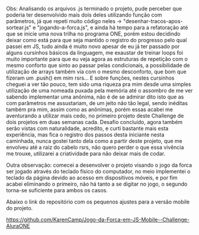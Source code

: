Obs: Analisando os arquivos .js terminado o projeto, pude perceber que poderia ter desenvolvido mais dois deles utilizando função com parâmetros, já que repeti muito código neles -> "desenhar-tracos-apos-sortear.js" e "jogando-a-forca.js", e ainda há tempo para a refatoração até que se inicie uma nova trilha no programa ONE, porém estou decidindo deixar como está para que seja mantido o registro do progresso pelo qual passei em JS, tudo ainda é muito novo apesar de eu já ter passado por alguns cursinhos básicos da linguagem, me exaustar de treinar loops foi muito importante para que eu veja agora as estruturas de repetição com o mesmo conforto que sinto ao passar pelas condicionais, a possibilidade de utilização de arrays também via com o mesmo desconforto, que bom que fizeram um .push() em mim rsrs... E sobre funções, nestes cursinhos cheguei a ver tão pouco, tem sido uma riqueza pra mim desde uma simples utilização de uma nomeada puxada pela memória até o assombro de me ver sabendo implementar uma anônima, não é de se admirar dito isto que as com parâmetros me assustariam, de um jeito não tão legal, sendo inéditas também pra mim, assim como as anônimas, porém essas acabei me aventurando a utilizar mais cedo, no primeiro projeto deste Challenge de dois projetos em duas semanas cada. Desafio concluído, agora também serão vistas com naturalidade, acredito, e curti bastante mais esta experiência, mas fica o registro dos passos desta iniciante nesta caminhada, nunca gostei tanto dela como a partir deste projeto, que me envolveu até a raiz do cabelo rsrs, não quero perder o que essa vivência me trouxe, utilizarei a criatividade para não deixar mais de codar.

Outra observação: comecei a desenvolver o projeto visando o jogo da forca ser jogado através do teclado físico do computador, no meio implementei o teclado da página devido ao acesso em dispositivos móveis, e por fim acabei eliminando o primeiro, não há tanto a se digitar no jogo, o segundo torna-se suficiente para ambos os casos.

Abaixo o link do repositório com os pequenos ajustes para a versão mobile do projeto.

https://github.com/KarenCamp/Jogo-da-Forca-em-JS-Mobile--Challenge-AluraONE
